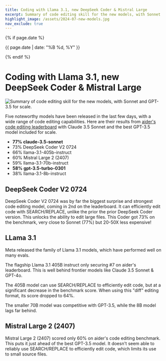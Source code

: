 ```yaml
---
title: Coding with Llama 3.1, new DeepSeek Coder & Mistral Large
excerpt: Summary of code editing skill for the new models, with Sonnet and GPT-3.5 for scale.
highlight_image: /assets/2024-07-new-models.jpg
nav_exclude: true
---
```

{% if page.date %}
<p class="post-date">{{ page.date | date: "%B %d, %Y" }}</p>
{% endif %}

# Coding with Llama 3.1, new DeepSeek Coder & Mistral Large

![Summary of code editing skill for the new models, with Sonnet and GPT-3.5 for scale.](/assets/2024-07-new-models.jpg)

Five noteworthy models have been released in the last few days,
with a wide range of code editing capabilities.
Here are their results from
[aider's code editing leaderboard](https://aider.chat/docs/leaderboards/)
with Claude 3.5 Sonnet and the best GPT-3.5 model
included for scale.

- **77% claude-3.5-sonnet**
- 73% DeepSeek Coder V2 0724
- 66% llama-3.1-405b-instruct
- 60% Mistral Large 2 (2407)
- 59% llama-3.1-70b-instruct
- **58% gpt-3.5-turbo-0301**
- 38% llama-3.1-8b-instruct

## DeepSeek Coder V2 0724

DeepSeek Coder V2 0724 was by far the biggest surprise
and strongest code editing model, coming in 2nd on the leaderboard.
It can
efficiently edit code with SEARCH/REPLACE, unlike the prior
the prior DeepSeek Coder version.
This unlocks the ability to edit large files. 
This Coder got 73% on the benchmark,
very
close to Sonnet (77%) but 20-50X less expensive!

## LLama 3.1

Meta released the family of Llama 3.1 models,
which have performed well on many evals.

The flagship Llama 3.1 405B instruct only 
securing #7 on aider's leaderboard.
This is well behind frontier models like
Claude 3.5 Sonnet & GPT-4o. 

The 405B model can use SEARCH/REPLACE to efficiently
edit code, but at a significant decrease in the benchmark score.
When using this "diff" editing format, its score dropped to 64%.

The smaller 70B model was competitive with GPT-3.5, while
the 8B model lags far behind.

## Mistral Large 2 (2407)

Mistral Large 2 (2407) scored only 60% on aider's code editing
benchmark. 
This puts it just ahead of the best GPT-3.5 model. 
It
doesn't seem able to reliably use SEARCH/REPLACE to efficiently edit
code,
which limits its use to small source files.




